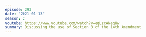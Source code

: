 ```yaml
---
episode: 293
date: "2021-01-13"
season: 2
youtube: https://www.youtube.com/watch?v=egLzcANegUw
summary: Discussing the use of Section 3 of the 14th Amendment
---
```

